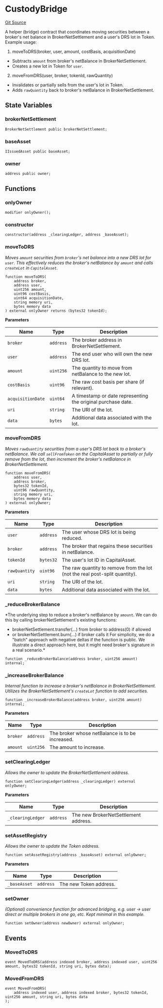 # CustodyBridge
[Git Source](https://github.com/capsign/protocol/blob/dfa6820124c5610a6bfa06329447dbae7c24bc0a/src/Trading/Settlement/CustodyBridge.sol)

A helper (bridge) contract that coordinates moving securities between a broker's net
balance in BrokerNetSettlement and a user's DRS lot in Token.
Example usage:
1) moveToDRS(broker, user, amount, costBasis, acquisitionDate)
- Subtracts `amount` from broker's netBalance in BrokerNetSettlement.
- Creates a new lot in Token for `user`.
2) moveFromDRS(user, broker, tokenId, rawQuantity)
- Invalidates or partially sells from the user's lot in Token.
- Adds `rawQuantity` back to broker's netBalance in BrokerNetSettlement.


## State Variables
### brokerNetSettlement

```solidity
BrokerNetSettlement public brokerNetSettlement;
```


### baseAsset

```solidity
IIssuedAsset public baseAsset;
```


### owner

```solidity
address public owner;
```


## Functions
### onlyOwner


```solidity
modifier onlyOwner();
```

### constructor


```solidity
constructor(address _clearingLedger, address _baseAsset);
```

### moveToDRS

*Moves `amount` securities from `broker`'s net balance into a new DRS lot for `user`.
This effectively reduces the broker's netBalance by `amount` and calls `createLot`
in `CapitalAsset`.*


```solidity
function moveToDRS(
    address broker,
    address user,
    uint256 amount,
    uint96 costBasis,
    uint64 acquisitionDate,
    string memory uri,
    bytes memory data
) external onlyOwner returns (bytes32 tokenId);
```
**Parameters**

|Name|Type|Description|
|----|----|-----------|
|`broker`|`address`|The broker address in BrokerNetSettlement.|
|`user`|`address`|The end user who will own the new DRS lot.|
|`amount`|`uint256`|The quantity to move from netBalance to the new lot.|
|`costBasis`|`uint96`|The raw cost basis per share (if relevant).|
|`acquisitionDate`|`uint64`|A timestamp or date representing the original purchase date.|
|`uri`|`string`|The URI of the lot.|
|`data`|`bytes`|Additional data associated with the lot.|


### moveFromDRS

*Moves `rawQuantity` securities from a user's DRS lot back to a broker's netBalance.
We call `sellFromToken` on the CapitalAsset to partially or fully remove from the lot,
then increment the broker's netBalance in BrokerNetSettlement.*


```solidity
function moveFromDRS(
    address user,
    address broker,
    bytes32 tokenId,
    uint96 rawQuantity,
    string memory uri,
    bytes memory data
) external onlyOwner;
```
**Parameters**

|Name|Type|Description|
|----|----|-----------|
|`user`|`address`|The user whose DRS lot is being reduced.|
|`broker`|`address`|The broker that regains these securities in netBalance.|
|`tokenId`|`bytes32`|The user's lot ID in CapitalAsset.|
|`rawQuantity`|`uint96`|The raw quantity to remove from the lot (not the real post-split quantity).|
|`uri`|`string`|The URI of the lot.|
|`data`|`bytes`|Additional data associated with the lot.|


### _reduceBrokerBalance

*The underlying step to reduce a broker's netBalance by `amount`.
We can do this by calling brokerNetSettlement's existing functions:
- brokerNetSettlement.transfer(...) from broker to address(0) if allowed
- or brokerNetSettlement.burn(...) if broker calls it
For simplicity, we do a "batch" approach with negative deltas if the function is public.
We illustrate a direct approach here, but it might need broker's signature in a real scenario.*


```solidity
function _reduceBrokerBalance(address broker, uint256 amount) internal;
```

### _increaseBrokerBalance

*Internal function to increase a broker's netBalance in BrokerNetSettlement.
Utilizes the BrokerNetSettlement's `createLot` function to add securities.*


```solidity
function _increaseBrokerBalance(address broker, uint256 amount) internal;
```
**Parameters**

|Name|Type|Description|
|----|----|-----------|
|`broker`|`address`|The broker whose netBalance is to be increased.|
|`amount`|`uint256`|The amount to increase.|


### setClearingLedger

*Allows the owner to update the BrokerNetSettlement address.*


```solidity
function setClearingLedger(address _clearingLedger) external onlyOwner;
```
**Parameters**

|Name|Type|Description|
|----|----|-----------|
|`_clearingLedger`|`address`|The new BrokerNetSettlement address.|


### setAssetRegistry

*Allows the owner to update the Token address.*


```solidity
function setAssetRegistry(address _baseAsset) external onlyOwner;
```
**Parameters**

|Name|Type|Description|
|----|----|-----------|
|`_baseAsset`|`address`|The new Token address.|


### setOwner

*(Optional) convenience function for advanced bridging, e.g. user -> user direct or
multiple brokers in one go, etc. Kept minimal in this example.*


```solidity
function setOwner(address newOwner) external onlyOwner;
```

## Events
### MovedToDRS

```solidity
event MovedToDRS(address indexed broker, address indexed user, uint256 amount, bytes32 tokenId, string uri, bytes data);
```

### MovedFromDRS

```solidity
event MovedFromDRS(
    address indexed user, address indexed broker, bytes32 tokenId, uint256 amount, string uri, bytes data
);
```

